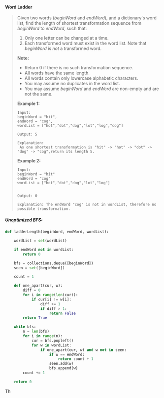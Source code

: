 #### Word Ladder

> Given two words \(_beginWord_ and _endWord_\), and a dictionary's word list, find the length of shortest transformation sequence from _beginWord_ to _endWord_, such that:
>
> 1. Only one letter can be changed at a time.
> 2. Each transformed word must exist in the word list. Note that _beginWord_ is _not_ a transformed word.
>
> **Note:**
>
> * Return 0 if there is no such transformation sequence.
> * All words have the same length.
> * All words contain only lowercase alphabetic characters.
> * You may assume no duplicates in the word list.
> * You may assume _beginWord_ and _endWord_ are non-empty and are not the same.
>
> **Example 1:**
>
> ```
> Input:
> beginWord = "hit",
> endWord = "cog",
> wordList = ["hot","dot","dog","lot","log","cog"]
>
> Output: 5
>
> Explanation:
>  As one shortest transformation is "hit" -> "hot" -> "dot" -> "dog" -> "cog",return its length 5.
> ```
>
> **Example 2:**
>
> ```
> Input:
> beginWord = "hit"
> endWord = "cog"
> wordList = ["hot","dot","dog","lot","log"]
>
>
> Output: 0
>
> Explanation: The endWord "cog" is not in wordList, therefore no possible transformation.
> ```

##### Unoptimized BFS:

```py
def ladderLength(beginWord, endWord, wordList):

    wordList = set(wordList)

    if endWord not in wordList:
        return 0

    bfs = collections.deque([beginWord])
    seen = set([beginWord])

    count = 1

    def one_apart(cur, w):
        diff = 0
        for i in range(len(cur)):
            if cur[i] != w[i]:
                diff += 1
                if diff > 1:
                    return False
        return True

    while bfs:
        n = len(bfs)
        for i in range(n):
            cur = bfs.popleft()
            for w in wordList:
                if one_apart(cur, w) and w not in seen:
                    if w == endWord:
                        return count + 1
                    seen.add(w)
                    bfs.append(w)
        count += 1

    return 0
```

Th

